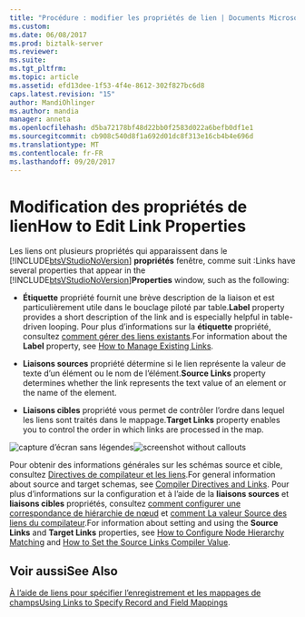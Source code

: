 ```yaml
---
title: "Procédure : modifier les propriétés de lien | Documents Microsoft"
ms.custom: 
ms.date: 06/08/2017
ms.prod: biztalk-server
ms.reviewer: 
ms.suite: 
ms.tgt_pltfrm: 
ms.topic: article
ms.assetid: efd13dee-1f53-4f4e-8612-302f827bc6d8
caps.latest.revision: "15"
author: MandiOhlinger
ms.author: mandia
manager: anneta
ms.openlocfilehash: d5ba72178bf48d22bb0f2583d022a6befb0df1e1
ms.sourcegitcommit: cb908c540d8f1a692d01dc8f313e16cb4b4e696d
ms.translationtype: MT
ms.contentlocale: fr-FR
ms.lasthandoff: 09/20/2017
---
```

# <a name="how-to-edit-link-properties"></a><span data-ttu-id="1ac0f-102">Modification des propriétés de lien</span><span class="sxs-lookup"><span data-stu-id="1ac0f-102">How to Edit Link Properties</span></span>
<span data-ttu-id="1ac0f-103">Les liens ont plusieurs propriétés qui apparaissent dans le [!INCLUDE[btsVStudioNoVersion](../includes/btsvstudionoversion-md.md)] **propriétés** fenêtre, comme suit :</span><span class="sxs-lookup"><span data-stu-id="1ac0f-103">Links have several properties that appear in the [!INCLUDE[btsVStudioNoVersion](../includes/btsvstudionoversion-md.md)]**Properties** window, such as the following:</span></span>  
  
-   <span data-ttu-id="1ac0f-104">**Étiquette** propriété fournit une brève description de la liaison et est particulièrement utile dans le bouclage piloté par table.</span><span class="sxs-lookup"><span data-stu-id="1ac0f-104">**Label** property provides a short description of the link and is especially helpful in table-driven looping.</span></span> <span data-ttu-id="1ac0f-105">Pour plus d’informations sur la **étiquette** propriété, consultez [comment gérer des liens existants](../core/how-to-manage-existing-links.md).</span><span class="sxs-lookup"><span data-stu-id="1ac0f-105">For information about the **Label** property, see [How to Manage Existing Links](../core/how-to-manage-existing-links.md).</span></span>  
  
-   <span data-ttu-id="1ac0f-106">**Liaisons sources** propriété détermine si le lien représente la valeur de texte d’un élément ou le nom de l’élément.</span><span class="sxs-lookup"><span data-stu-id="1ac0f-106">**Source Links** property determines whether the link represents the text value of an element or the name of the element.</span></span>  
  
-   <span data-ttu-id="1ac0f-107">**Liaisons cibles** propriété vous permet de contrôler l’ordre dans lequel les liens sont traités dans le mappage.</span><span class="sxs-lookup"><span data-stu-id="1ac0f-107">**Target Links** property enables you to control the order in which links are processed in the map.</span></span>  
  
 <span data-ttu-id="1ac0f-108">![capture d’écran sans légendes](../core/media/properties-grid.gif "Properties_Grid")</span><span class="sxs-lookup"><span data-stu-id="1ac0f-108">![screenshot without callouts](../core/media/properties-grid.gif "Properties_Grid")</span></span>  
  
 <span data-ttu-id="1ac0f-109">Pour obtenir des informations générales sur les schémas source et cible, consultez [Directives de compilateur et les liens](../core/compiler-directives-and-links.md).</span><span class="sxs-lookup"><span data-stu-id="1ac0f-109">For general information about source and target schemas, see [Compiler Directives and Links](../core/compiler-directives-and-links.md).</span></span> <span data-ttu-id="1ac0f-110">Pour plus d’informations sur la configuration et à l’aide de la **liaisons sources** et **liaisons cibles** propriétés, consultez [comment configurer une correspondance de hiérarchie de nœud](../core/how-to-configure-node-hierarchy-matching.md) et [comment La valeur Source des liens du compilateur](../core/how-to-set-the-source-links-compiler-value.md).</span><span class="sxs-lookup"><span data-stu-id="1ac0f-110">For information about setting and using the **Source Links** and **Target Links** properties, see [How to Configure Node Hierarchy Matching](../core/how-to-configure-node-hierarchy-matching.md) and [How to Set the Source Links Compiler Value](../core/how-to-set-the-source-links-compiler-value.md).</span></span>  
  
## <a name="see-also"></a><span data-ttu-id="1ac0f-111">Voir aussi</span><span class="sxs-lookup"><span data-stu-id="1ac0f-111">See Also</span></span>  
 [<span data-ttu-id="1ac0f-112">À l’aide de liens pour spécifier l’enregistrement et les mappages de champs</span><span class="sxs-lookup"><span data-stu-id="1ac0f-112">Using Links to Specify Record and Field Mappings</span></span>](../core/using-links-to-specify-record-and-field-mappings.md)